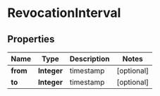 # RevocationInterval

## Properties
Name | Type | Description | Notes
------------ | ------------- | ------------- | -------------
**from** | **Integer** | timestamp |  [optional]
**to** | **Integer** | timestamp |  [optional]
